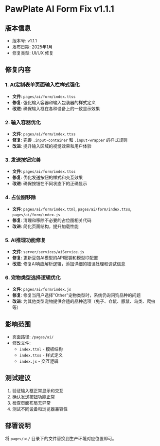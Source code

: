 # PawPlate AI Form Fix v1.1.1

## 版本信息
- 版本号: v1.1.1
- 发布日期: 2025年1月
- 修复类型: UI/UX 修复

## 修复内容

### 1. AI定制表单页面输入栏样式强化
- **文件**: `pages/ai/form/index.ttss`
- **修复**: 强化输入容器和输入包装器的样式定义
- **改进**: 确保输入框在各种设备上的一致显示效果

### 2. 输入容器优化
- **文件**: `pages/ai/form/index.ttss` 
- **修复**: 完善 `.input-container` 和 `.input-wrapper` 的样式规则
- **改进**: 提升输入区域的视觉效果和用户体验

### 3. 发送按钮完善
- **文件**: `pages/ai/form/index.ttss`
- **修复**: 优化发送按钮的样式和交互效果
- **改进**: 确保按钮在不同状态下的正确显示

### 4. 占位图移除
- **文件**: `pages/ai/form/index.ttml`, `pages/ai/form/index.ttss`, `pages/ai/form/index.js`
- **修复**: 清理和移除不必要的占位图相关代码
- **改进**: 简化页面结构，提升加载性能

### 5. AI推理功能修复
- **文件**: `server/services/aiService.js`
- **修复**: 更新豆包AI模型的API密钥和模型ID配置
- **改进**: 修复AI响应解析逻辑，添加详细的错误处理和调试信息

### 6. 宠物类型选择逻辑优化
- **文件**: `pages/ai/form/index.js`
- **修复**: 修复当用户选择"Other"宠物类型时，系统仍询问狗品种的问题
- **改进**: 为其他类型宠物提供合适的品种选项（兔子、仓鼠、豚鼠、鸟类、爬虫等）

## 影响范围
- 页面路径: `/pages/ai/`
- 修改文件:
  - `index.ttml` - 模板结构
  - `index.ttss` - 样式定义
  - `index.js` - 交互逻辑

## 测试建议
1. 验证输入框正常显示和交互
2. 确认发送按钮功能正常
3. 检查页面布局无异常
4. 测试不同设备和浏览器兼容性

## 部署说明
将 `pages/ai/` 目录下的文件替换到生产环境对应位置即可。